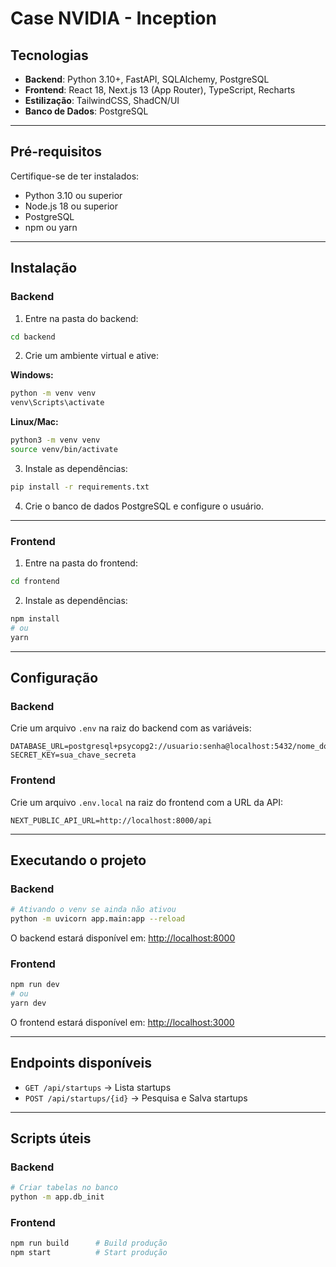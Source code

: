 # Case NVIDIA - Inception

## Tecnologias

* **Backend**: Python 3.10+, FastAPI, SQLAlchemy, PostgreSQL
* **Frontend**: React 18, Next.js 13 (App Router), TypeScript, Recharts
* **Estilização**: TailwindCSS, ShadCN/UI
* **Banco de Dados**: PostgreSQL

---

## Pré-requisitos

Certifique-se de ter instalados:

* Python 3.10 ou superior
* Node.js 18 ou superior
* PostgreSQL
* npm ou yarn


---

## Instalação

### Backend

1. Entre na pasta do backend:

```bash
cd backend
```

2. Crie um ambiente virtual e ative:

**Windows:**

```bash
python -m venv venv
venv\Scripts\activate
```

**Linux/Mac:**

```bash
python3 -m venv venv
source venv/bin/activate
```

3. Instale as dependências:

```bash
pip install -r requirements.txt
```

4. Crie o banco de dados PostgreSQL e configure o usuário.

---

### Frontend

1. Entre na pasta do frontend:

```bash
cd frontend
```

2. Instale as dependências:

```bash
npm install
# ou
yarn
```

---

## Configuração

### Backend

Crie um arquivo `.env` na raiz do backend com as variáveis:

```env
DATABASE_URL=postgresql+psycopg2://usuario:senha@localhost:5432/nome_do_banco
SECRET_KEY=sua_chave_secreta
```

### Frontend

Crie um arquivo `.env.local` na raiz do frontend com a URL da API:

```env
NEXT_PUBLIC_API_URL=http://localhost:8000/api
```

---

## Executando o projeto

### Backend

```bash
# Ativando o venv se ainda não ativou
python -m uvicorn app.main:app --reload
```

O backend estará disponível em: [http://localhost:8000](http://localhost:8000)

### Frontend

```bash
npm run dev
# ou
yarn dev
```

O frontend estará disponível em: [http://localhost:3000](http://localhost:3000)

---


## Endpoints disponíveis

* `GET /api/startups` → Lista startups
* `POST /api/startups/{id}` → Pesquisa e Salva startups


---


## Scripts úteis

### Backend

```bash
# Criar tabelas no banco
python -m app.db_init
```

### Frontend

```bash
npm run build      # Build produção
npm start          # Start produção
```

